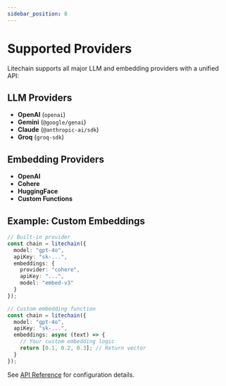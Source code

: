 ```yaml
---
sidebar_position: 8
---
```


# Supported Providers

Litechain supports all major LLM and embedding providers with a unified API:

## LLM Providers
- **OpenAI** (`openai`)
- **Gemini** (`@google/genai`)
- **Claude** (`@anthropic-ai/sdk`)
- **Groq** (`groq-sdk`)

## Embedding Providers
- **OpenAI**
- **Cohere**
- **HuggingFace**
- **Custom Functions**

## Example: Custom Embeddings

```ts
// Built-in provider
const chain = litechain({
  model: "gpt-4o",
  apiKey: "sk-...",
  embeddings: {
    provider: "cohere",
    apiKey: "...",
    model: "embed-v3"
  }
});

// Custom embedding function
const chain = litechain({
  model: "gpt-4o",
  apiKey: "sk-...",
  embeddings: async (text) => {
    // Your custom embedding logic
    return [0.1, 0.2, 0.3]; // Return vector
  }
});
```

See [API Reference](api.md) for configuration details.
